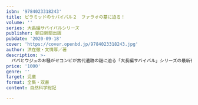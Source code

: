 ```yaml
---
isbn: '9784023318243'
title: ピラミッドのサバイバル２　ファラオの墓に迫る！
volume: ''
series: 大長編サバイバルシリーズ
publisher: 朝日新聞出版
pubdate: '2020-09-18'
cover: 'https://cover.openbd.jp/9784023318243.jpg'
author: 洪在徹・文情厚／著
description: >-
  パパとウジュのお騒がせコンビが古代遺跡の謎に迫る「大長編サバイバル」シリーズの最新刊。エジプトの地で輝かしい古代文明にふれ感銘を受けた二人。ギザの大ピラミッドをはじめ「赤いピラミッド」やメンフィスの巨大石像など、さらにディープな文明遺跡の魅力を掘り下げる。
price: '1000'
genre: ''
target: 児童
format: 全集・双書
content: 自然科学総記

---
```

